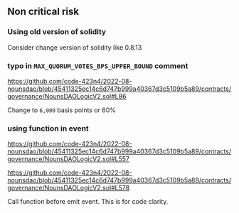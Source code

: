 ## Non critical risk

### Using old version of solidity


Consider change version of solidity like 0.8.13

### typo in `MAX_QUORUM_VOTES_BPS_UPPER_BOUND` comment

https://github.com/code-423n4/2022-08-nounsdao/blob/45411325ec14c6d747b999a40367d3c5109b5a89/contracts/governance/NounsDAOLogicV2.sol#L86

Change to  `6,000` basis points or 60%

### using function in event

https://github.com/code-423n4/2022-08-nounsdao/blob/45411325ec14c6d747b999a40367d3c5109b5a89/contracts/governance/NounsDAOLogicV2.sol#L557

https://github.com/code-423n4/2022-08-nounsdao/blob/45411325ec14c6d747b999a40367d3c5109b5a89/contracts/governance/NounsDAOLogicV2.sol#L578

Call function before emit event.
This is for code clarity.

